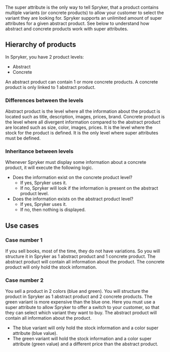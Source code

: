 The super attribute is the only way to tell Spryker, that a product contains multiple variants (or concrete products) to allow your customer to select the variant they are looking for.
Spryker supports an unlimited amount of super attributes for a given abstract product. See below to understand how abstract and concrete products work with super attributes.

## Hierarchy of products

In Spryker, you have 2 product levels:
* Abstract
* Concrete

An abstract product can contain 1 or more concrete products. A concrete product is only linked to 1 abstract product.

### Differences between the levels

Abstract product is the level where all the information about the product is located such as title, description, images, prices, brand.
Concrete product is the level where all divergent information compared to the abstract product are located such as size, color, images, prices. It is the level where the stock for the product is defined. It is the only level where super attributes must be defined.

### Inheritance between levels

Whenever Spryker must display some information about a concrete product, it will execute the following logic.
* Does the information exist on the concrete product level?
  * If yes, Spryker uses it.
  * If no, Spryker will look if the information is present on the abstract product level.
* Does the information exists on the abstract product level?
  * If yes, Spryker uses it.
  * If no, then nothing is displayed.

## Use cases

### Case number 1

If you sell books, most of the time, they do not have variations. So you will structure it in Spryker as 1 abstract product and 1 concrete product.
The abstract product will contain all information about the product. The concrete product will only hold the stock information.

### Case number 2

You sell a product in 2 colors (blue and green). You will structure the product in Spryker as 1 abstract product and 2 concrete products. The green variant is more expensive than the blue one. Here you must use a super attribute to allow Spryker to offer a switch to your customer, so that they can select which variant they want to buy.
The abstract product will contain all information about the product.
* The blue variant will only hold the stock information and a color super attribute (blue value).
* The green variant will hold the stock information and a color super attribute (green value) and a different price than the abstract product.
